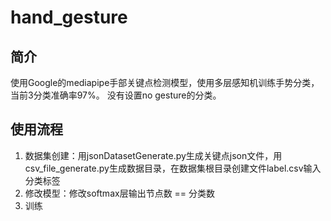 # hand_gesture
## 简介
使用Google的mediapipe手部关键点检测模型，使用多层感知机训练手势分类，当前3分类准确率97%。
没有设置no gesture的分类。
## 使用流程
1. 数据集创建：用jsonDatasetGenerate.py生成关键点json文件，用csv_file_generate.py生成数据目录，在数据集根目录创建文件label.csv输入分类标签
2. 修改模型：修改softmax层输出节点数 == 分类数
3. 训练